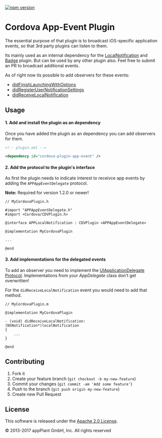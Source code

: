 [![npm version](https://badge.fury.io/js/cordova-plugin-app-event.svg)](http://badge.fury.io/js/cordova-plugin-app-event)

Cordova App-Event Plugin
========================

The essential purpose of that plugin is to broadcast iOS-specific application events, so that 3rd party plugins can listen to them.

Its mainly used as an internal dependency for the [LocalNotification][local_notification_plugin] and [Badge][badge_plugin] plugin. But can be used by any other plugin also. Feel free to submit an PR to broadcast additional events.

As of right now its possible to add observers for these events:
- [didFinishLaunchingWithOptions][didFinishLaunchingWithOptions]
- [didRegisterUserNotificationSettings][didRegisterUserNotificationSettings]
- [didReceiveLocalNotification][didReceiveLocalNotification]


## Usage

#### 1. Add and install the plugin as an dependency
Once you have added the plugin as an dependency you can add observers for them.

```xml
<!-- plugin.xml -->

<dependency id="cordova-plugin-app-event" />
```

#### 2. Add the protocol to the plugin's interface
As first the plugin needs to indicate interest to receivce app events by adding the `APPAppEventDelegate` protocol.

__Note:__ Required for version 1.2.0 or newer!

```obj-c
// MyCordovaPlugin.h

#import "APPAppEventDelegate.h"
#import <Cordova/CDVPlugin.h>

@interface APPLocalNotification : CDVPlugin <APPAppEventDelegate>

@implementation MyCordovaPlugin

...

@end
```

#### 3. Add implementations for the delegated events
To add an observer you need to implement the [UIApplicationDelegate Protocol][app_delegate_protocol]. Implementations from your _AppDelegate_ class don't get overwritten!

For the `didReceiveLocalNotification` event you would need to add that method.

```obj-c
// MyCordovaPlugin.m

@implementation MyCordovaPlugin

- (void) didReceiveLocalNotification:(NSNotification*)localNotification
{
    ...
}

@end
```


## Contributing

1. Fork it
2. Create your feature branch (`git checkout -b my-new-feature`)
3. Commit your changes (`git commit -am 'Add some feature'`)
4. Push to the branch (`git push origin my-new-feature`)
5. Create new Pull Request


## License

This software is released under the [Apache 2.0 License][apache2_license].

© 2013-2017 appPlant GmbH, Inc. All rights reserved


[local_notification_plugin]: https://github.com/katzer/cordova-plugin-local-notifications
[badge_plugin]: https://github.com/katzer/cordova-plugin-badge
[didFinishLaunchingWithOptions]: https://developer.apple.com/library/ios/documentation/UIKit/Reference/UIApplicationDelegate_Protocol/index.html?hl=ar#//apple_ref/occ/intfm/UIApplicationDelegate/application:didFinishLaunchingWithOptions:
[didRegisterUserNotificationSettings]: https://developer.apple.com/library/ios/documentation/UIKit/Reference/UIApplicationDelegate_Protocol/index.html?hl=ar#//apple_ref/occ/intfm/UIApplicationDelegate/application:didRegisterUserNotificationSettings:
[didReceiveLocalNotification]: https://developer.apple.com/library/ios/documentation/UIKit/Reference/UIApplicationDelegate_Protocol/index.html?hl=ar#//apple_ref/occ/intfm/UIApplicationDelegate/application:didReceiveLocalNotification:
[app_delegate_protocol]: https://developer.apple.com/library/ios/documentation/UIKit/Reference/UIApplicationDelegate_Protocol/
[apache2_license]: http://opensource.org/licenses/Apache-2.0

